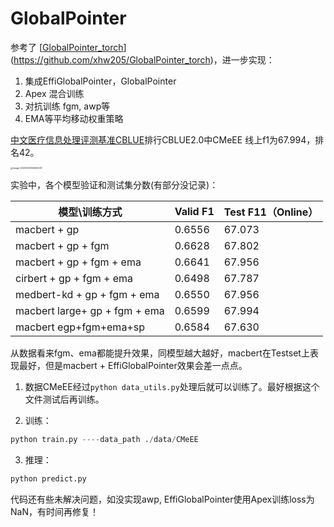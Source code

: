 # GlobalPointer
参考了 [[GlobalPointer_torch](https://github.com/xhw205/GlobalPointer_torch)](https://github.com/xhw205/GlobalPointer_torch)，进一步实现：

1. 集成EffiGlobalPointer，GlobalPointer
2. Apex 混合训练
3. 对抗训练 fgm, awp等
4. EMA等平均移动权重策略

[中文医疗信息处理评测基准CBLUE](https://tianchi.aliyun.com/dataset/95414/hasRank)排行CBLUE2.0中CMeEE 线上f1为67.994，排名42。

<img src="https://aigonna.oss-cn-shenzhen.aliyuncs.com/blog/202306142016763.png" alt="image-20230614194925007" style="zoom:25%;" />

实验中，各个模型验证和测试集分数(有部分没记录)：

| 模型\训练方式                 | Valid F1 | Test F11（Online） |
| ----------------------------- | -------- | ------------------ |
| macbert + gp                  | 0.6556   | 67.073             |
| macbert + gp + fgm            | 0.6628   | 67.802             |
| macbert + gp + fgm + ema      | 0.6641   | 67.956             |
| cirbert + gp + fgm + ema      | 0.6498   | 67.787             |
| medbert-kd + gp + fgm + ema   | 0.6550   | 67.956             |
| macbert large+ gp + fgm + ema | 0.6599   | 67.994             |
| macbert egp+fgm+ema+sp        | 0.6584   | 67.630             |

从数据看来fgm、ema都能提升效果，同模型越大越好，macbert在Testset上表现最好，但是macbert + EffiGlobalPointer效果会差一点点。

1. 数据CMeEE经过`python data_utils.py`处理后就可以训练了。最好根据这个文件测试后再训练。

2. 训练：

```python
python train.py ----data_path ./data/CMeEE
```

3. 推理：

```python
python predict.py
```

代码还有些未解决问题，如没实现awp, EffiGlobalPointer使用Apex训练loss为NaN，有时间再修复！

